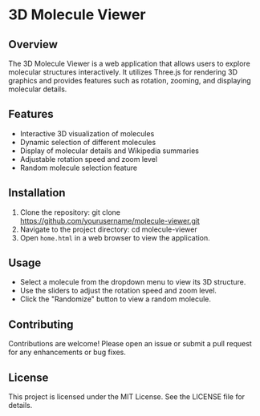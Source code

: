 # 3D Molecule Viewer

## Overview
The 3D Molecule Viewer is a web application that allows users to explore molecular structures interactively. It utilizes Three.js for rendering 3D graphics and provides features such as rotation, zooming, and displaying molecular details.

## Features
- Interactive 3D visualization of molecules
- Dynamic selection of different molecules
- Display of molecular details and Wikipedia summaries
- Adjustable rotation speed and zoom level
- Random molecule selection feature

## Installation
1. Clone the repository:
   git clone https://github.com/yourusername/molecule-viewer.git
2. Navigate to the project directory:
   cd molecule-viewer
3. Open `home.html` in a web browser to view the application.

## Usage
- Select a molecule from the dropdown menu to view its 3D structure.
- Use the sliders to adjust the rotation speed and zoom level.
- Click the "Randomize" button to view a random molecule.

## Contributing
Contributions are welcome! Please open an issue or submit a pull request for any enhancements or bug fixes.

## License
This project is licensed under the MIT License. See the LICENSE file for details.